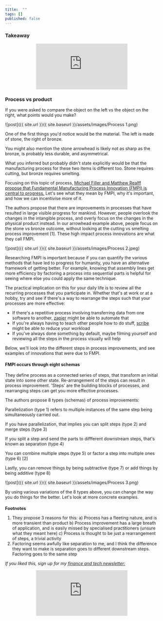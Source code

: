 ```yaml
---
title:  ""  
tags: []
published: false
---
```


### Takeaway

<style>
      .iframe-container {
        overflow: hidden;        
        padding-top: 50%; <!-- Calculated from the aspect ration of the content (in case of 16:9 it is 9/16= 0.5625) -->
        position: relative;
      }
      .iframe-container iframe { 
         border: 0;
         height: 100%; <!-- Finally, width and height are set to 100% so the iframe takes up 100% of the containers space. -->
         left: 0;
         position: absolute;
         top: 0;
         width: 100%;
         display: block;
         margin: 0 auto; <!-- center image -->
      }
      <!-- 4x3 Aspect Ratio -->
      .iframe-container-4x3 {
        padding-top: 75%;
      }
</style> 

<div class="iframe-container-4x3">
  <p align="center"><iframe src="https://avoidboringpeople.substack.com/embed" frameborder="0" scrolling="no"> </iframe></p>
</div>

### Process vs product

If you were asked to compare the object on the left vs the object on the right, what points would you make?

![post]({{ site.url }}{{ site.baseurl }}/assets/images/Process 1.png)

One of the first things you'd notice would be the material. The left is made of stone, the right of bronze.

You might also mention the stone arrowhead is likely not as sharp as the bronze, is probably less durable, and asymmetrical.

What you inferred but probably didn't state explicitly would be that the manufacturing process for these two items is different too. Stone requires cutting, but bronze requires smelting. 

Focusing on this topic of process, [Michael Filler and Matthew Realff propose that Fundamental Manufacturing Process Innovation (FMPI) is central to progress.](https://medium.com/@processinnovation/fundamental-manufacturing-process-innovation-changes-the-world-471adcc77c48 "FMPI") Let's see what they mean by FMPI, why it's important, and how we can incentivise more of it.

The authors propose that there are improvements in processes that have resulted in large visible progress for mankind. However, people overlook the changes in the intangible process, and overly focus on the changes in the physical product instead. In our arrowhead example above, people focus on the stone vs bronze outcome, without looking at the cutting vs smelting process improvement \[1\]. These high impact process innovations are what they call FMPI.

![post]({{ site.url }}{{ site.baseurl }}/assets/images/Process 2.jpeg)

Researching FMPI is important because if you can quantify the various methods that have led to progress for humanity, you have an alternative framework of getting better. For example, knowing that assembly lines get more efficiency by factoring a process into sequential parts is helpful for seeing where else you could apply the same technique.

The practical implication on this for your daily life is to review all the recurring processes that you participate in. Whether that's at work or at a hobby, try and see if there's a way to rearrange the steps such that your processes are more effective:

- If there's a repetitive process involving transferring data from one software to another, [zapier](https://zapier.com/ "zapier") might be able to automate that
- If you're always having to teach other people how to do stuff, [scribe](https://cursive.io/scribe "scribe") might be able to reduce your workload
- If you've always done something by default, maybe filming yourself and reviewing all the steps in the process visually will help

Below, we'll look into the different steps in process improvements, and see examples of innovations that were due to FMPI. 

#### FMPI occurs through eight schemas

They define process as a connected series of steps, that transform an initial state into some other state. Re-arrangement of the steps can result in process improvement. 'Steps' are the building blocks of processes, and rearranging steps can get you more effective processes.

The authors propose 8 types (schemas) of process improvements:

Parallelization (type 1) refers to multiple instances of the same step being simultaneously carried out.

If you have parallelization, that implies you can split steps (type 2) and merge steps (type 3)

If you split a step and send the parts to diffferent downstream steps, that's known as separation (type 4)

You can combine multiple steps (type 5) or factor a step into multiple ones (type 6) \[2\]

Lastly, you can remove things by being subtractive (type 7) or add things by being additive (type 8)

![post]({{ site.url }}{{ site.baseurl }}/assets/images/Process 3.png)

By using various variations of the 8 types above, you can change the way you do things for the better. Let's look at more concrete examples.

#### 

**Footnotes**

1. They propose 3 reasons for this: a) Process has a fleeting nature, and is more transient than product b) Process improvement has a large breath of application, and is easily missed by specialised practitioners (unsure what they meant here) c) Process is thought to be just a rearrangement of steps, a trivial activity 
2. Factoring seems awfully like separation to me, and I think the difference they want to make is separation goes to different downstream steps. Factoring goes to the same step

*If you liked this, sign up for my [finance and tech newsletter:](https://avoidboringpeople.substack.com/ "ABP")*

<div class="iframe-container-4x3">
  <p align="center"><iframe src="https://avoidboringpeople.substack.com/embed" frameborder="0" scrolling="no"> </iframe></p>
</div>
